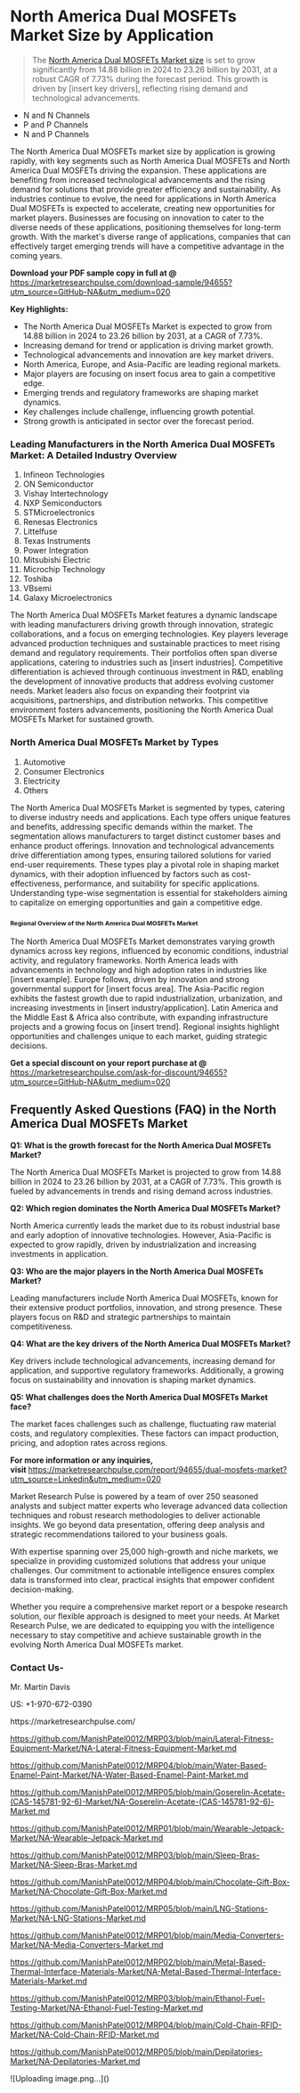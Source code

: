 <h1>North America Dual MOSFETs Market&nbsp;Size by Application</h1><blockquote><p>The <a href="https://marketresearchpulse.com/download-sample/94655?utm_source=GitHub-NA&amp;utm_medium=020">North America Dual MOSFETs Market size</a> is set to grow significantly from 14.88 billion in 2024 to 23.26 billion by 2031, at a robust CAGR of 7.73% during the forecast period. This growth is driven by [insert key drivers], reflecting rising demand and technological advancements.</p></blockquote><ul><li>N and N Channels<li> P and P Channels<li> N and P Channels</li></ul><p>The North America Dual MOSFETs market size by application is growing rapidly, with key segments such as North America Dual MOSFETs and North America Dual MOSFETs driving the expansion. These applications are benefiting from increased technological advancements and the rising demand for solutions that provide greater efficiency and sustainability. As industries continue to evolve, the need for applications in North America Dual MOSFETs is expected to accelerate, creating new opportunities for market players. Businesses are focusing on innovation to cater to the diverse needs of these applications, positioning themselves for long-term growth. With the market's diverse range of applications, companies that can effectively target emerging trends will have a competitive advantage in the coming years.</p><p><strong>Download your PDF sample copy in full at @ </strong><a href="https://marketresearchpulse.com/download-sample/94655?utm_source=GitHub-NA&amp;utm_medium=020">https://marketresearchpulse.com/download-sample/94655?utm_source=GitHub-NA&amp;utm_medium=020</a></p><p><strong>Key Highlights: </strong></p><ul><li>The North America Dual MOSFETs Market is expected to grow from 14.88 billion in 2024 to 23.26 billion by 2031, at a CAGR of 7.73%.</li><li>Increasing demand for trend or application is driving market growth.</li><li>Technological advancements and innovation are key market drivers.</li><li>North America, Europe, and Asia-Pacific are leading regional markets.</li><li>Major players are focusing on insert focus area to gain a competitive edge.</li><li>Emerging trends and regulatory frameworks are shaping market dynamics.</li><li>Key challenges include challenge, influencing growth potential.</li><li>Strong growth is anticipated in sector over the forecast period.</li></ul><h3>Leading Manufacturers in the North America Dual MOSFETs Market: A Detailed Industry Overview</h3><ol><li>Infineon Technologies</li><li>ON Semiconductor</li><li>Vishay Intertechnology</li><li>NXP Semiconductors</li><li>STMicroelectronics</li><li>Renesas Electronics</li><li>Littelfuse</li><li>Texas Instruments</li><li>Power Integration</li><li>Mitsubishi Electric</li><li>Microchip Technology</li><li>Toshiba</li><li>VBsemi</li><li>Galaxy Microelectronics</li></ol><div class="flex max-w-full flex-col flex-grow"><div class="min-h-8 text-message flex w-full flex-col items-end gap-2 whitespace-normal break-words [.text-message+&amp;]:mt-5" dir="auto" data-message-author-role="assistant" data-message-id="fd8432e4-4910-450d-b182-61b7bfb0a01f" data-message-model-slug="gpt-4o"><div class="flex w-full flex-col gap-1 empty:hidden first:pt-[3px]"><div class="markdown prose w-full break-words dark:prose-invert light"><p>The North America Dual MOSFETs Market features a dynamic landscape with leading manufacturers driving growth through innovation, strategic collaborations, and a focus on emerging technologies. Key players leverage advanced production techniques and sustainable practices to meet rising demand and regulatory requirements. Their portfolios often span diverse applications, catering to industries such as [insert industries]. Competitive differentiation is achieved through continuous investment in R&amp;D, enabling the development of innovative products that address evolving customer needs. Market leaders also focus on expanding their footprint via acquisitions, partnerships, and distribution networks. This competitive environment fosters advancements, positioning the North America Dual MOSFETs Market for sustained growth.</p></div></div></div></div><h3>North America Dual MOSFETs Market by Types</h3><ol><li>Automotive<li> Consumer Electronics<li> Electricity<li> Others</li></ol><div class="flex max-w-full flex-col flex-grow"><div class="min-h-8 text-message flex w-full flex-col items-end gap-2 whitespace-normal break-words [.text-message+&amp;]:mt-5" dir="auto" data-message-author-role="assistant" data-message-id="084470be-0bb7-4664-bddf-5156b4f41249" data-message-model-slug="gpt-4o-mini"><div class="flex w-full flex-col gap-1 empty:hidden first:pt-[3px]"><div class="markdown prose w-full break-words dark:prose-invert light"><p>The North America Dual MOSFETs Market is segmented by types, catering to diverse industry needs and applications. Each type offers unique features and benefits, addressing specific demands within the market. The segmentation allows manufacturers to target distinct customer bases and enhance product offerings. Innovation and technological advancements drive differentiation among types, ensuring tailored solutions for varied end-user requirements. These types play a pivotal role in shaping market dynamics, with their adoption influenced by factors such as cost-effectiveness, performance, and suitability for specific applications. Understanding type-wise segmentation is essential for stakeholders aiming to capitalize on emerging opportunities and gain a competitive edge.</p></div></div></div></div><h3><span style="font-size: 11px;">Regional Overview of the North America Dual MOSFETs Market</span></h3><div class="flex max-w-full flex-col flex-grow"><div class="min-h-8 text-message flex w-full flex-col items-end gap-2 whitespace-normal break-words [.text-message+&amp;]:mt-5" dir="auto" data-message-author-role="assistant" data-message-id="e9038762-ce64-4e30-91c9-9bd413514231" data-message-model-slug="gpt-4o-mini"><div class="flex w-full flex-col gap-1 empty:hidden first:pt-[3px]"><div class="markdown prose w-full break-words dark:prose-invert light"><p>The North America Dual MOSFETs Market demonstrates varying growth dynamics across key regions, influenced by economic conditions, industrial activity, and regulatory frameworks. North America leads with advancements in technology and high adoption rates in industries like [insert example]. Europe follows, driven by innovation and strong governmental support for [insert focus area]. The Asia-Pacific region exhibits the fastest growth due to rapid industrialization, urbanization, and increasing investments in [insert industry/application]. Latin America and the Middle East &amp; Africa also contribute, with expanding infrastructure projects and a growing focus on [insert trend]. Regional insights highlight opportunities and challenges unique to each market, guiding strategic decisions.</p></div></div></div></div><p><strong>Get a special discount on your report purchase at @ </strong><a href="https://marketresearchpulse.com/ask-for-discount/94655?utm_source=GitHub-NA&amp;utm_medium=020">https://marketresearchpulse.com/ask-for-discount/94655?utm_source=GitHub-NA&amp;utm_medium=020</a></p><h2>Frequently Asked Questions (FAQ) in the North America Dual MOSFETs Market</h2><p><strong>Q1: What is the growth forecast for the North America Dual MOSFETs Market?</strong></p><p>The North America Dual MOSFETs Market is projected to grow from 14.88 billion in 2024 to 23.26 billion by 2031, at a CAGR of 7.73%. This growth is fueled by advancements in trends and rising demand across industries.</p><p><strong>Q2: Which region dominates the North America Dual MOSFETs Market?</strong></p><p>North America currently leads the market due to its robust industrial base and early adoption of innovative technologies. However, Asia-Pacific is expected to grow rapidly, driven by industrialization and increasing investments in application.</p><p><strong>Q3: Who are the major players in the North America Dual MOSFETs Market?</strong></p><p>Leading manufacturers include North America Dual MOSFETs, known for their extensive product portfolios, innovation, and strong presence. These players focus on R&amp;D and strategic partnerships to maintain competitiveness.</p><p><strong>Q4: What are the key drivers of the North America Dual MOSFETs Market?</strong></p><p>Key drivers include technological advancements, increasing demand for application, and supportive regulatory frameworks. Additionally, a growing focus on sustainability and innovation is shaping market dynamics.</p><p><strong>Q5: What challenges does the North America Dual MOSFETs Market face?</strong></p><p>The market faces challenges such as challenge, fluctuating raw material costs, and regulatory complexities. These factors can impact production, pricing, and adoption rates across regions.</p><p><strong>For more information or any inquiries, visit&nbsp;</strong><a href="https://marketresearchpulse.com/report/94655/dual-mosfets-market?utm_source=Linkedin&utm_medium=020">https://marketresearchpulse.com/report/94655/dual-mosfets-market?utm_source=Linkedin&utm_medium=020</a></p><p>Market Research Pulse is powered by a team of over 250 seasoned analysts and subject matter experts who leverage advanced data collection techniques and robust research methodologies to deliver actionable insights. We go beyond data presentation, offering deep analysis and strategic recommendations tailored to your business goals.</p><p>With expertise spanning over 25,000 high-growth and niche markets, we specialize in providing customized solutions that address your unique challenges. Our commitment to actionable intelligence ensures complex data is transformed into clear, practical insights that empower confident decision-making.</p><p>Whether you require a comprehensive market report or a bespoke research solution, our flexible approach is designed to meet your needs. At Market Research Pulse, we are dedicated to equipping you with the intelligence necessary to stay competitive and achieve sustainable growth in the evolving North America Dual MOSFETs market.</p><h3><strong>Contact Us-</strong></h3><p>Mr. Martin Davis</p><p>US: +1-970-672-0390</p><p>https://marketresearchpulse.com/</p><p><a href="https://github.com/ManishPatel0012/MRP03/blob/main/Lateral-Fitness-Equipment-Market/NA-Lateral-Fitness-Equipment-Market.md">https://github.com/ManishPatel0012/MRP03/blob/main/Lateral-Fitness-Equipment-Market/NA-Lateral-Fitness-Equipment-Market.md</a></p><p><a href="https://github.com/ManishPatel0012/MRP04/blob/main/Water-Based-Enamel-Paint-Market/NA-Water-Based-Enamel-Paint-Market.md">https://github.com/ManishPatel0012/MRP04/blob/main/Water-Based-Enamel-Paint-Market/NA-Water-Based-Enamel-Paint-Market.md</a></p><p><a href="https://github.com/ManishPatel0012/MRP05/blob/main/Goserelin-Acetate-(CAS-145781-92-6)-Market/NA-Goserelin-Acetate-(CAS-145781-92-6)-Market.md">https://github.com/ManishPatel0012/MRP05/blob/main/Goserelin-Acetate-(CAS-145781-92-6)-Market/NA-Goserelin-Acetate-(CAS-145781-92-6)-Market.md</a></p><p><a href="https://github.com/ManishPatel0012/MRP01/blob/main/Wearable-Jetpack-Market/NA-Wearable-Jetpack-Market.md">https://github.com/ManishPatel0012/MRP01/blob/main/Wearable-Jetpack-Market/NA-Wearable-Jetpack-Market.md</a></p><p><a href="https://github.com/ManishPatel0012/MRP03/blob/main/Sleep-Bras-Market/NA-Sleep-Bras-Market.md">https://github.com/ManishPatel0012/MRP03/blob/main/Sleep-Bras-Market/NA-Sleep-Bras-Market.md</a></p><p><a href="https://github.com/ManishPatel0012/MRP04/blob/main/Chocolate-Gift-Box-Market/NA-Chocolate-Gift-Box-Market.md">https://github.com/ManishPatel0012/MRP04/blob/main/Chocolate-Gift-Box-Market/NA-Chocolate-Gift-Box-Market.md</a></p><p><a href="https://github.com/ManishPatel0012/MRP05/blob/main/LNG-Stations-Market/NA-LNG-Stations-Market.md">https://github.com/ManishPatel0012/MRP05/blob/main/LNG-Stations-Market/NA-LNG-Stations-Market.md</a></p><p><a href="https://github.com/ManishPatel0012/MRP01/blob/main/Media-Converters-Market/NA-Media-Converters-Market.md">https://github.com/ManishPatel0012/MRP01/blob/main/Media-Converters-Market/NA-Media-Converters-Market.md</a></p><p><a href="https://github.com/ManishPatel0012/MRP02/blob/main/Metal-Based-Thermal-Interface-Materials-Market/NA-Metal-Based-Thermal-Interface-Materials-Market.md">https://github.com/ManishPatel0012/MRP02/blob/main/Metal-Based-Thermal-Interface-Materials-Market/NA-Metal-Based-Thermal-Interface-Materials-Market.md</a></p><p><a href="https://github.com/ManishPatel0012/MRP03/blob/main/Ethanol-Fuel-Testing-Market/NA-Ethanol-Fuel-Testing-Market.md">https://github.com/ManishPatel0012/MRP03/blob/main/Ethanol-Fuel-Testing-Market/NA-Ethanol-Fuel-Testing-Market.md</a></p><p><a href="https://github.com/ManishPatel0012/MRP04/blob/main/Cold-Chain-RFID-Market/NA-Cold-Chain-RFID-Market.md">https://github.com/ManishPatel0012/MRP04/blob/main/Cold-Chain-RFID-Market/NA-Cold-Chain-RFID-Market.md</a></p><p><a href="https://github.com/ManishPatel0012/MRP05/blob/main/Depilatories-Market/NA-Depilatories-Market.md">https://github.com/ManishPatel0012/MRP05/blob/main/Depilatories-Market/NA-Depilatories-Market.md</a></p>
![Uploading image.png…]()

